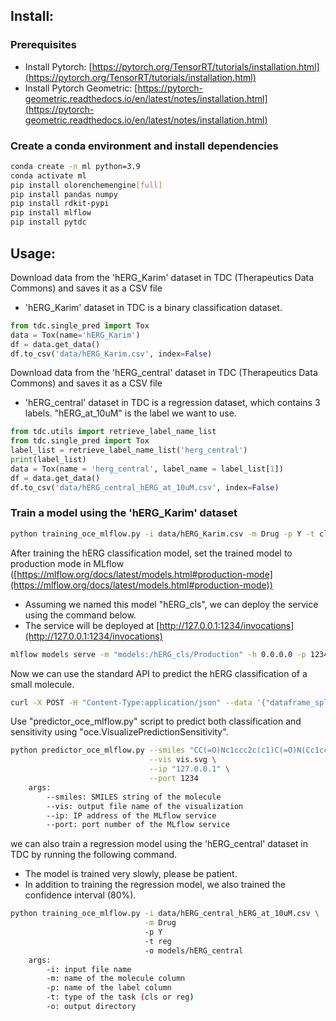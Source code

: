 Install:
--------

### Prerequisites

*   Install Pytorch: [https://pytorch.org/TensorRT/tutorials/installation.html](https://pytorch.org/TensorRT/tutorials/installation.html)
*   Install Pytorch Geometric: [https://pytorch-geometric.readthedocs.io/en/latest/notes/installation.html](https://pytorch-geometric.readthedocs.io/en/latest/notes/installation.html)

### Create a conda environment and install dependencies

```bash
conda create -n ml python=3.9
conda activate ml
pip install olorenchemengine[full]
pip install pandas numpy 
pip install rdkit-pypi
pip install mlflow
pip install pytdc
```

Usage:
------

Download data from the 'hERG\_Karim' dataset in TDC (Therapeutics Data Commons) and saves it as a CSV file
*   'hERG\_Karim' dataset in TDC is a binary classification dataset.

```python
from tdc.single_pred import Tox
data = Tox(name='hERG_Karim')
df = data.get_data()
df.to_csv('data/hERG_Karim.csv', index=False)
```

Download data from the 'hERG\_central' dataset in TDC (Therapeutics Data Commons) and saves it as a CSV file
*   'hERG\_central' dataset in TDC is a regression dataset, which contains 3 labels. "hERG\_at\_10uM" is the label we want to use.

```python
from tdc.utils import retrieve_label_name_list
from tdc.single_pred import Tox
label_list = retrieve_label_name_list('herg_central')
print(label_list)
data = Tox(name = 'herg_central', label_name = label_list[1])
df = data.get_data()
df.to_csv('data/hERG_central_hERG_at_10uM.csv', index=False)
```

### Train a model using the 'hERG\_Karim' dataset

```bash
python training_oce_mlflow.py -i data/hERG_Karim.csv -m Drug -p Y -t cls -o models/hERG_Karim
```

After training the hERG classification model, set the trained model to production mode in MLflow ([https://mlflow.org/docs/latest/models.html#production-mode](https://mlflow.org/docs/latest/models.html#production-mode))
*   Assuming we named this model "hERG\_cls", we can deploy the service using the command below.
*   The service will be deployed at [http://127.0.0.1:1234/invocations](http://127.0.0.1:1234/invocations)

```bash
mlflow models serve -m "models:/hERG_cls/Production" -h 0.0.0.0 -p 1234 --env-manager local
```

Now we can use the standard API to predict the hERG classification of a small molecule.

```bash
curl -X POST -H "Content-Type:application/json" --data '{"dataframe_split": {"columns":["Drug"], "data": [["c1ccccc1"]]}}' http://127.0.0.1:1234/invocations
```

Use "predictor\_oce\_mlflow.py" script to predict both classification and sensitivity using "oce.VisualizePredictionSensitivity".

```bash
python predictor_oce_mlflow.py --smiles "CC(=O)Nc1ccc2c(c1)C(=O)N(Cc1ccc(Cl)cc1)C2=O" \
                               --vis vis.svg \
                               --ip "127.0.0.1" \
                               --port 1234
    args:
        --smiles: SMILES string of the molecule
        --vis: output file name of the visualization
        --ip: IP address of the MLflow service
        --port: port number of the MLflow service
```

we can also train a regression model using the 'hERG_central' dataset in TDC by running the following command.
* The model is trained very slowly, please be patient.
* In addition to training the regression model, we also trained the confidence interval (80%).
```bash
python training_oce_mlflow.py -i data/hERG_central_hERG_at_10uM.csv \
                              -m Drug 
                              -p Y 
                              -t reg 
                              -o models/hERG_central
    args:
        -i: input file name
        -m: name of the molecule column
        -p: name of the label column
        -t: type of the task (cls or reg)
        -o: output directory
```
